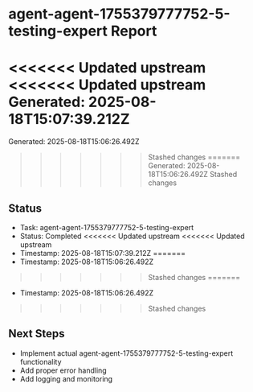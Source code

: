 # agent-agent-1755379777752-5-testing-expert Report

<<<<<<< Updated upstream
<<<<<<< Updated upstream
Generated: 2025-08-18T15:07:39.212Z
=======
Generated: 2025-08-18T15:06:26.492Z
>>>>>>> Stashed changes
=======
Generated: 2025-08-18T15:06:26.492Z
>>>>>>> Stashed changes

## Status
- Task: agent-agent-1755379777752-5-testing-expert
- Status: Completed
<<<<<<< Updated upstream
<<<<<<< Updated upstream
- Timestamp: 2025-08-18T15:07:39.212Z
=======
- Timestamp: 2025-08-18T15:06:26.492Z
>>>>>>> Stashed changes
=======
- Timestamp: 2025-08-18T15:06:26.492Z
>>>>>>> Stashed changes

## Next Steps
- Implement actual agent-agent-1755379777752-5-testing-expert functionality
- Add proper error handling
- Add logging and monitoring
